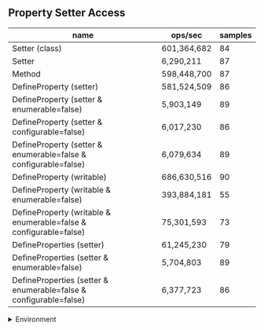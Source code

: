 ## Property Setter Access

|name|ops/sec|samples|
|-|-|-|
|Setter (class)|601,364,682|84|
|Setter|6,290,211|87|
|Method|598,448,700|87|
|DefineProperty (setter)|581,524,509|86|
|DefineProperty (setter & enumerable=false)|5,903,149|89|
|DefineProperty (setter & configurable=false)|6,017,230|86|
|DefineProperty (setter & enumerable=false & configurable=false)|6,079,634|89|
|DefineProperty (writable)|686,630,516|90|
|DefineProperty (writable & enumerable=false)|393,884,181|55|
|DefineProperty (writable & enumerable=false & configurable=false)|75,301,593|73|
|DefineProperties (setter)|61,245,230|79|
|DefineProperties (setter & enumerable=false)|5,704,803|89|
|DefineProperties (setter & enumerable=false & configurable=false)|6,377,723|86|


<details>
<summary>Environment</summary>

* __Machine:__ linux x64 | 2 vCPUs | 6.8GB Mem
* __Run:__ Tue Oct 24 2023 17:22:32 GMT+0000 (Coordinated Universal Time)
</details>

<!--
{"environment":{"platform":"linux","arch":"x64","cpus":2,"totalMemory":6.7597503662109375},"benchmarks":[{"name":"Setter (class)","opsSec":601364681.5545217,"samples":5},{"name":"Setter","opsSec":6290211.47022825,"samples":9},{"name":"Method","opsSec":598448699.8587598,"samples":9},{"name":"DefineProperty (setter)","opsSec":581524508.5225494,"samples":9},{"name":"DefineProperty (setter & enumerable=false)","opsSec":5903148.706284188,"samples":6},{"name":"DefineProperty (setter & configurable=false)","opsSec":6017230.33104378,"samples":5},{"name":"DefineProperty (setter & enumerable=false & configurable=false)","opsSec":6079634.031446778,"samples":5},{"name":"DefineProperty (writable)","opsSec":686630515.6881071,"samples":7},{"name":"DefineProperty (writable & enumerable=false)","opsSec":393884181.38446265,"samples":6},{"name":"DefineProperty (writable & enumerable=false & configurable=false)","opsSec":75301592.6066736,"samples":6},{"name":"DefineProperties (setter)","opsSec":61245229.807232544,"samples":5},{"name":"DefineProperties (setter & enumerable=false)","opsSec":5704803.095944642,"samples":6},{"name":"DefineProperties (setter & enumerable=false & configurable=false)","opsSec":6377722.670214731,"samples":4}]}-->
